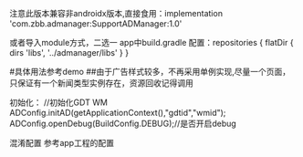 
注意此版本兼容非androidx版本,直接食用：implementation 'com.zbb.admanager:SupportADManager:1.0'

或者导入module方式，二选一
app中build.gradle 配置：repositories {
              flatDir {
                  dirs 'libs', '../admanager/libs'
              }
          }

#具体用法参考demo
##由于广告样式较多，不再采用单例实现,尽量一个页面，只保证有一个新闻类型实例存在，资源回收记得调用

初始化：   //初始化GDT WM
            ADConfig.initAD(getApplicationContext(),"gdtid","wmid");
            ADConfig.openDebug(BuildConfig.DEBUG);//是否开启debug

混淆配置 参考app工程的配置
